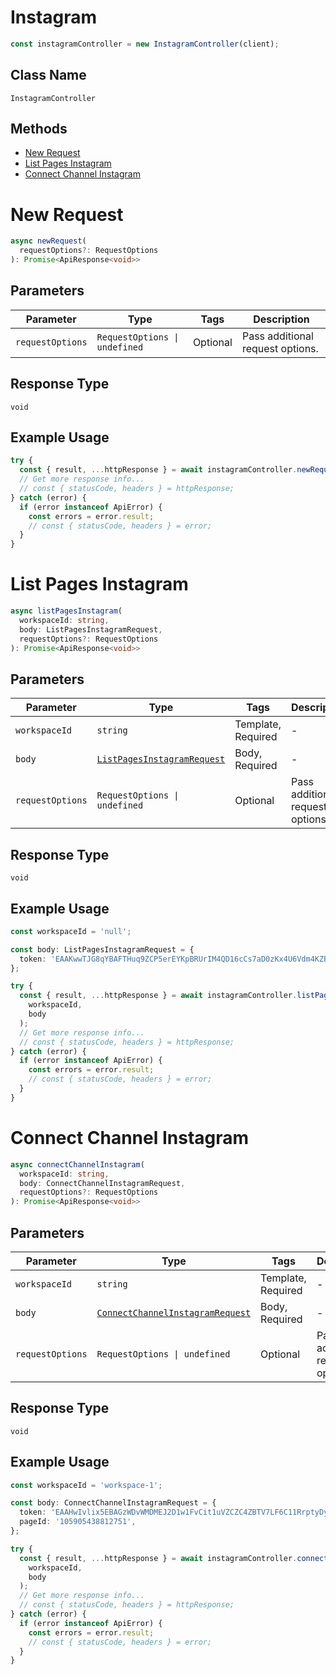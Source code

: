 # Instagram

```ts
const instagramController = new InstagramController(client);
```

## Class Name

`InstagramController`

## Methods

* [New Request](../../doc/controllers/instagram.md#new-request)
* [List Pages Instagram](../../doc/controllers/instagram.md#list-pages-instagram)
* [Connect Channel Instagram](../../doc/controllers/instagram.md#connect-channel-instagram)


# New Request

```ts
async newRequest(
  requestOptions?: RequestOptions
): Promise<ApiResponse<void>>
```

## Parameters

| Parameter | Type | Tags | Description |
|  --- | --- | --- | --- |
| `requestOptions` | `RequestOptions \| undefined` | Optional | Pass additional request options. |

## Response Type

`void`

## Example Usage

```ts
try {
  const { result, ...httpResponse } = await instagramController.newRequest();
  // Get more response info...
  // const { statusCode, headers } = httpResponse;
} catch (error) {
  if (error instanceof ApiError) {
    const errors = error.result;
    // const { statusCode, headers } = error;
  }
}
```


# List Pages Instagram

```ts
async listPagesInstagram(
  workspaceId: string,
  body: ListPagesInstagramRequest,
  requestOptions?: RequestOptions
): Promise<ApiResponse<void>>
```

## Parameters

| Parameter | Type | Tags | Description |
|  --- | --- | --- | --- |
| `workspaceId` | `string` | Template, Required | - |
| `body` | [`ListPagesInstagramRequest`](../../doc/models/list-pages-instagram-request.md) | Body, Required | - |
| `requestOptions` | `RequestOptions \| undefined` | Optional | Pass additional request options. |

## Response Type

`void`

## Example Usage

```ts
const workspaceId = 'null';

const body: ListPagesInstagramRequest = {
  token: 'EAAKwwTJG8qYBAFTHuq9ZCP5erEYKpBRUrIM4QD16cCs7aD0zKx4U6Vdm4KZBUntAnZB3bGnLcMYu8cubK0YPPFZBEdUwKWH3xEefrDs6qwhp6Ohjq9mzHbiO3CPI8bepJ1vNWhZC1r0zznHy7Ci44ZC3JVkgkx6JnDJ7vMkRcpbg3WPT6AIDAixVE1iZCzYLtTA3UnlwnSxFgin1PmBGOA1',
};

try {
  const { result, ...httpResponse } = await instagramController.listPagesInstagram(
    workspaceId,
    body
  );
  // Get more response info...
  // const { statusCode, headers } = httpResponse;
} catch (error) {
  if (error instanceof ApiError) {
    const errors = error.result;
    // const { statusCode, headers } = error;
  }
}
```


# Connect Channel Instagram

```ts
async connectChannelInstagram(
  workspaceId: string,
  body: ConnectChannelInstagramRequest,
  requestOptions?: RequestOptions
): Promise<ApiResponse<void>>
```

## Parameters

| Parameter | Type | Tags | Description |
|  --- | --- | --- | --- |
| `workspaceId` | `string` | Template, Required | - |
| `body` | [`ConnectChannelInstagramRequest`](../../doc/models/connect-channel-instagram-request.md) | Body, Required | - |
| `requestOptions` | `RequestOptions \| undefined` | Optional | Pass additional request options. |

## Response Type

`void`

## Example Usage

```ts
const workspaceId = 'workspace-1';

const body: ConnectChannelInstagramRequest = {
  token: 'EAAHwIvlix5EBAGzWDvWMDMEJ2D1w1FvCit1uVZCZC4ZBTV7LF6C11RrptyDyZCulpplnsne2MU312JfbrWmZCajSq86lg8wI2hUXQwf1bDd7uI6g7kV4LbNtwZCEaL6YA5f8y1h2s1asfJO3el6wtUctr6LQwxj3slGeoyJ1KYQb9dMJnZBMcjcObyR6k5suXQlfuFhRdvWwpm4d5ZBPqc9F',
  pageId: '105905438812751',
};

try {
  const { result, ...httpResponse } = await instagramController.connectChannelInstagram(
    workspaceId,
    body
  );
  // Get more response info...
  // const { statusCode, headers } = httpResponse;
} catch (error) {
  if (error instanceof ApiError) {
    const errors = error.result;
    // const { statusCode, headers } = error;
  }
}
```

